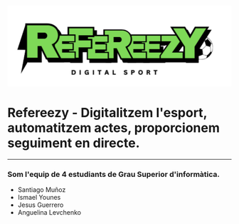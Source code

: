 
![alt text](image.png)

# Refereezy - Digitalitzem l'esport, automatitzem actes, proporcionem seguiment en directe.
---

### Som l'equip de 4 estudiants de Grau Superior d'informàtica.
- Santiago Muñoz
- Ismael Younes
- Jesus Guerrero
- Anguelina Levchenko